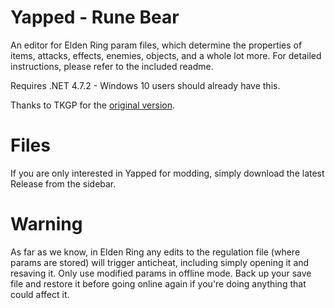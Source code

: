 # Yapped - Rune Bear
An editor for Elden Ring param files, which determine the properties of items, attacks, effects, enemies, objects, and a whole lot more. 
For detailed instructions, please refer to the included readme.

Requires .NET 4.7.2 - Windows 10 users should already have this.

Thanks to TKGP for the [original version](https://github.com/JKAnderson/Yapped).

# Files
If you are only interested in Yapped for modding, simply download the latest Release from the sidebar.

# Warning
As far as we know, in Elden Ring any edits to the regulation file (where params are stored) will trigger anticheat, including simply opening it and resaving it.
Only use modified params in offline mode. Back up your save file and restore it before going online again if you're doing anything that could affect it.
